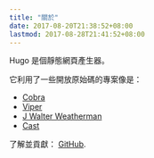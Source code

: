 ```yaml
---
title: "關於"
date: 2017-08-20T21:38:52+08:00
lastmod: 2017-08-28T21:41:52+08:00
---
```


Hugo 是個靜態網頁產生器。


它利用了一些開放原始碼的專案像是：

* [Cobra](https://github.com/spf13/cobra)
* [Viper](https://github.com/spf13/viper)
* [J Walter Weatherman](https://github.com/spf13/jWalterWeatherman)
* [Cast](https://github.com/spf13/cast)

了解並貢獻： [GitHub](https://github.com/gohugoio).
